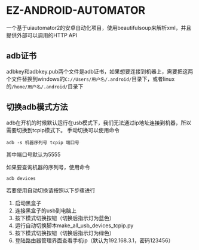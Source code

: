 # EZ-ANDROID-AUTOMATOR

一个基于uiautomator2的安卓自动化项目，使用beautifulsoup来解析xml，并且提供外部可以调用的HTTP API

## adb证书

adbkey和adbkey.pub两个文件是adb证书，如果想要连接到机器上，需要把这两个文件替换到windows的`C://Users/用户名/.android/`目录下，或者linux的`/home/用户名/.android/`目录下

## 切换adb模式方法

adb在开机的时候默认运行在usb模式下，我们无法通过ip地址连接到机器，所以需要切换到tcpip模式下。
手动切换可以使用命令

```shell
adb -s 机器序列号 tcpip 端口号
```

其中端口号默认为5555

如果要查询机器的序列号，使用命令

```shell
adb devices
```

若要使用自动切换请按照以下步骤进行

1. 启动黑盒子
2. 连接黑盒子的usb到电脑上
3. 按下模式切换按钮（切换后指示灯为蓝色）
4. 运行自动切换脚本make_all_usb_devices_tcpip.py
5. 按下模式切换按钮（切换后指示灯为绿色）
6. 登陆路由器管理界面查看手机ip（默认为192.168.3.1，密码123456）
